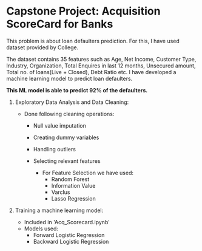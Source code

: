 # Capstone Project: Acquisition ScoreCard for Banks

This problem is about loan defaulters prediction. For this, I have used dataset provided by College.

The dataset contains 35 features such as Age, Net Income, Customer Type, Industry, Organization, Total Enquires in last 12 months, Unsecured amount, Total no. of loans(Live + Closed), Debt Ratio etc. I have developed a machine learning model to predict loan defaulters.

**This ML model is able to predict 92% of the defaulters.**

1. Exploratory Data Analysis and Data Cleaning:
   - Done following cleaning operations:
      * Null value imputation
      * Creating dummy variables
      * Handling outliers
      * Selecting relevant features
 
         - For Feature Selection we have used:
           * Random Forest
           * Information Value
           * Varclus
           * Lasso Regression

2. Training a machine learning model:
   - Included in 'Acq_Scorecard.ipynb'
   - Models used:
      * Forward Logistic Regression
      * Backward Logistic Regression
